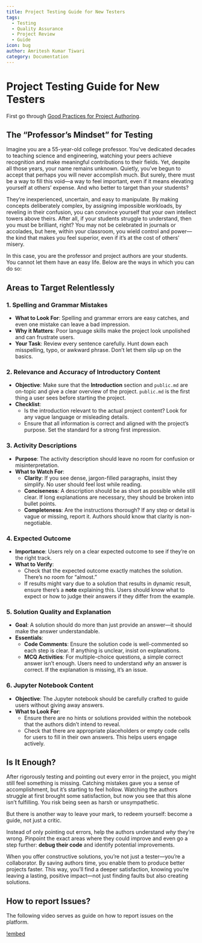 ```yaml
---
title: Project Testing Guide for New Testers
tags:
  - Testing
  - Quality Assurance
  - Project Review
  - Guide
icon: bug
author: Amritesh Kumar Tiwari
category: Documentation
---
```



# Project Testing Guide for New Testers

First go through [Good Practices for Project Authoring](../new-authors-training/your-first-project/good-practices-to-follow.md).


## The “Professor’s Mindset” for Testing

Imagine you are a 55-year-old college professor. You’ve dedicated decades to teaching science and engineering, watching your peers achieve recognition and make meaningful contributions to their fields. Yet, despite all those years, your name remains unknown. Quietly, you’ve begun to accept that perhaps you will never accomplish much. But surely, there must be a way to fill this void—a way to feel important, even if it means elevating yourself at others’ expense. And who better to target than your students?

They’re inexperienced, uncertain, and easy to manipulate. By making concepts deliberately complex, by assigning impossible workloads, by reveling in their confusion, you can convince yourself that your own intellect towers above theirs. After all, if your students struggle to understand, then you must be brilliant, right? You may not be celebrated in journals or accolades, but here, within your classroom, you wield control and power—the kind that makes you feel superior, even if it’s at the cost of others' misery.

In this case, you are the professor and project authors are your students. You cannot let them have an easy life. Below are the ways in which you can do so:


## Areas to Target Relentlessly

### 1. **Spelling and Grammar Mistakes**
   - **What to Look For**: Spelling and grammar errors are easy catches, and even one mistake can leave a bad impression.
   - **Why it Matters**: Poor language skills make the project look unpolished and can frustrate users.
   - **Your Task**: Review every sentence carefully. Hunt down each misspelling, typo, or awkward phrase. Don’t let them slip up on the basics.

### 2. **Relevance and Accuracy of Introductory Content**
   - **Objective**: Make sure that the **Introduction** section and `public.md` are on-topic and give a clear overview of the project. `public.md` is the first thing a user sees before starting the project.
   - **Checklist**:
     - Is the introduction relevant to the actual project content? Look for any vague language or misleading details.
     - Ensure that all information is correct and aligned with the project’s purpose. Set the standard for a strong first impression.

### 3. **Activity Descriptions**
   - **Purpose**: The activity description should leave no room for confusion or misinterpretation.
   - **What to Watch For**:
     - **Clarity**: If you see dense, jargon-filled paragraphs, insist they simplify. No user should feel lost while reading.
     - **Conciseness**: A description should be as short as possible while still clear. If long explanations are necessary, they should be broken into bullet points.
     - **Completeness**: Are the instructions thorough? If any step or detail is vague or missing, report it. Authors should know that clarity is non-negotiable.

### 4. **Expected Outcome**
   - **Importance**: Users rely on a clear expected outcome to see if they’re on the right track.
   - **What to Verify**:
     - Check that the expected outcome exactly matches the solution. There’s no room for “almost.”
     - If results might vary due to a solution that results in dynamic result, ensure there’s a **note** explaining this. Users should know what to expect or how to judge their answers if they differ from the example.

### 5. **Solution Quality and Explanation**
   - **Goal**: A solution should do more than just provide an answer—it should make the answer understandable.
   - **Essentials**:
     - **Code Comments**: Ensure the solution code is well-commented so each step is clear. If anything is unclear, insist on explanations.
     - **MCQ Activities**: For multiple-choice questions, a simple correct answer isn’t enough. Users need to understand *why* an answer is correct. If the explanation is missing, it’s an issue.


### 6. **Jupyter Notebook Content**
   - **Objective**: The Jupyter notebook should be carefully crafted to guide users without giving away answers.
   - **What to Look For**:
     - Ensure there are no hints or solutions provided within the notebook that the authors didn’t intend to reveal. 
     - Check that there are appropriate placeholders or empty code cells for users to fill in their own answers. This helps users engage actively.


## Is It Enough?

After rigorously testing and pointing out every error in the project, you might still feel something is missing. Catching mistakes gave you a sense of accomplishment, but it’s starting to feel hollow. Watching the authors struggle at first brought some satisfaction, but now you see that this alone isn’t fulfilling. You risk being seen as harsh or unsympathetic.

But there is another way to leave your mark, to redeem yourself: become a guide, not just a critic.

Instead of only pointing out errors, help the authors understand *why* they’re wrong. Pinpoint the exact areas where they could improve and even go a step further: **debug their code** and identify potential improvements.

When you offer constructive solutions, you’re not just a tester—you’re a collaborator. By saving authors time, you enable them to produce better projects faster. This way, you’ll find a deeper satisfaction, knowing you’re leaving a lasting, positive impact—not just finding faults but also creating solutions.


## How to report Issues?

The following video serves as guide on how to report issues on the platform.

[!embed](https://www.loom.com/embed/3cd3650f5269449fa721a92507955b99?sid=315499f5-080d-4fcb-b9a1-02dc2207b6c7)
